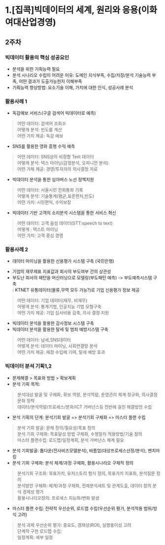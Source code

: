 # 1.[집콕]빅데이터의 세계, 원리와 응용(이화여대산업경영)

## 2주차


### 빅데이터 활용의 핵심 성공요인  
- 분석을 위한 기획능력 필요  
- 분석 시나리오 수립이 어려운 이유: 도메인 지식부족, 수집/저장/분석 기술능력 부족, 어떤 결과가 도출가능한지 이해부족  
- 기획능력 향상방법: 요소기술 이해, 가치에 대한 인식, 성공사례 분석  


### 활용사례 1
- 독감예보 서비스(구글 검색어 빅데이터로 예측)  
> 어떤 데이터: 검색어 조회수  
> 어떻게 분석: 빈도를 계산  
> 어떤 가치 제공: 독감 예보  
- SNS를 활용한 영화 흥행 수익 예측  
> 어떤 데이터: SNS상의 비정형 Text 데이터  
> 어떻게 분석: 텍스 마이닝(감정분석, 오피니언 분석)  
> 어떤 가체 제공: 경영/투자자의 의사결정 자료  
- 빅데이터 분석을 통한 심야버스 노선 정책지원  
> 어떤 데이터: 서울시민 전화통화 기록  
> 어떻게 분석: 기술통계(평균,표준편차,빈도)  
> 어떤 가치: 시민편익, 수익보장  
- 빅데이터 기반 고객의 소리분석 시스템을 통한 서비스 혁신  
> 어떤 데이터: 고객 음성 데이터(STT:speech to text)  
> 어떻게 : 텍스트 마이닝  
> 어떤 가치: 고객 중심 경영  


### 활용사례 2
- 데이터 마이닝을 활용한 신용평가 시스템 구축 (국민은행)  
* 기업의 재무제표 지표값과 회사의 부도여부 간의 상관성  
* 부도난 회사의 패턴을 머신러닝으로 모델링(부도패턴 예측) -> 부도예측시스템 구축  
: KTNET 유통데이터(물류,무역 모두 가능?)로 기업 신용평가 정보 제공  
> 어떤 데이터: 기업 데이터(재무, 비재무)  
> 어떻게 분석: 통계기법, 인공지능 기법 모형구축  
> 어떤 가치 제공: 기업 심사비용 감축, 의사 결정 지원  
- 빅데이터 분석을 활용한 감사정보 시스템 구축  
- 빅데이터 분석을 활용한 탈세 및 범죄 예방시스템 구축  
> 어떤 데이터: 납세,SNS데이터  
> 어떻게 분석: 데이터 마이닝, 사회연결망 분석  
> 어떤 가치 제공: 재정 수입에 기여, 탈세 예방 효과  


### 빅데이터 분석 기획1,2
- 문제해결 > 목표와 방법 > 확보계획  
- 분석 기획 목적:   
> 분석대상 발굴 및 구체화, 확보 역량, 분석역량, 운영관리 체계 정규화, 의사결정문화 정착  
> 데이터/분석역량/프로세스/문화/ICT 거버넌스등 전반에 걸친 해결방안 수립  
- 분석 기획의 단계: 분석기회 발굴 => 분석기회 구체화 => 마스터 플랜 수립  
> 분석 기회 발굴: 문제 정의/필요성/목표 정의  
> 분석 기회 구체화: 목표달성 방법 구체화, 수행절차 적용방법/기술 정의  
> 마스터 플랜수립: 로드맵/일정계획, 분석 거버넌스 체계 필요  
- 분석 기회발굴: 톱다운(전사비즈모델분석), 바틈업(대상프로세스선정/분석), 벤치마킹  
- 분석 기회 구체화: 분석 체계/과정 구체화, 활용시나리오 구체적 정의  
> 분석기회 구조화: 묵표가치, 유저스토리 형식 정의, 목표가치 지표화, 분석질문 정의  
> 분석방안 구체화: 체계/과정 구체화, 전체분석세트 및 관계도출, 데이터 정의 분석 경제성 평가  
> 활용시나리오정의: 프로세스 지능화/변화 발생  
- 마스터 플랜 수립: 전략적 우선순위, 로드맵 수립(우선순위 평가, 분석적용 범위/방식 고려)  
> 분석 과제 우선순위 평가: 중요도, 경제성(ROI), 실행용이성 고려  
> 단계적 구현 로드맵 수립:  
> 일정계획: 세부 일정  



